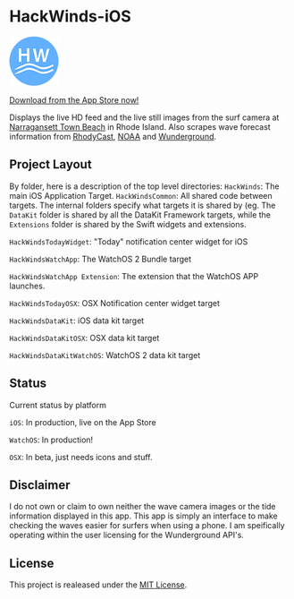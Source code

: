HackWinds-iOS
=====================

![icon](https://raw.githubusercontent.com/mpiannucci/HackWinds-iOS/master/HackWindsWatchApp/Assets.xcassets/CircleWatchLogo.imageset/88x88.png)

[Download from the App Store now!](https://itunes.apple.com/us/app/hackwinds/id945847570?ls=1&mt=8)

Displays the live HD feed and the live still images from the surf camera at [Narragansett Town Beach](http://www.warmwinds.com/surf-cam/) in Rhode Island. Also scrapes wave forecast information from [RhodyCast](http://forecast.mpiannucci.com), [NOAA](http://www.ndbc.noaa.gov) and [Wunderground](http://www.wunderground.com/?apiref=b80661e4fc362f50).

Project Layout
----------------
By folder, here is a description of the top level directories:
`HackWinds`: The main iOS Application Target.
`HackWindsCommon`: All shared code between targets. The internal folders specify what targets it is shared by (eg. The `DataKit` folder is shared by all the DataKit Framework targets, while the `Extensions` folder is shared by the Swift widgets and extensions. 

`HackWindsTodayWidget`: "Today" notification center widget for iOS

`HackWindsWatchApp`: The WatchOS 2 Bundle target

`HackWindsWatchApp Extension`: The extension that the WatchOS APP launches. 

`HackWindsTodayOSX`: OSX Notification center widget target

`HackWindsDataKit`: iOS data kit target

`HackWindsDataKitOSX`: OSX data kit target

`HackWindsDataKitWatchOS`: WatchOS 2 data kit target

Status
---------------
Current status by platform

`iOS`: In production, live on the App Store

`WatchOS`: In production! 

`OSX`: In beta, just needs icons and stuff.

Disclaimer 
----------------

I do not own or claim to own neither the wave camera images or the tide information displayed in this app. This app is simply an interface to make checking the waves easier for surfers when using a phone. I am speifically operating within the user licensing for the Wunderground API's.

License
-----------------
This project is realeased under the [MIT License](https://github.com/mpiannucci/HackWinds-iOS/blob/master/LICENSE).
